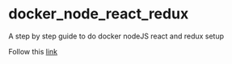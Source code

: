 # docker_node_react_redux
A step by step guide to do docker nodeJS react and redux setup

Follow this [link](http://www.penta-code.com/using-docker-to-deploy-apache-nginx-wordpress-and-nodejs-containers-with-digital-ocean/)